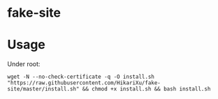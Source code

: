 # fake-site


# Usage

Under root:

```shell
wget -N --no-check-certificate -q -O install.sh "https://raw.githubusercontent.com/HikariXu/fake-site/master/install.sh" && chmod +x install.sh && bash install.sh
```
